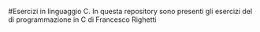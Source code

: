 #Esercizi in linguaggio C.
In questa repository sono presenti gli esercizi del di programmazione in C di Francesco Righetti
